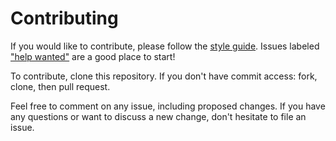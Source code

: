 # Contributing

If you would like to contribute, please follow the [style guide](STYLE.md).
Issues labeled ["help
wanted"](https://github.com/tic-tac-toe-client/meta/labels/help%20wanted) are a good
place to start!

To contribute, clone this repository. If you don't have commit access: fork,
clone, then pull request.

Feel free to comment on any issue, including proposed changes. If you have any
questions or want to discuss a new change, don't hesitate to file an issue.
